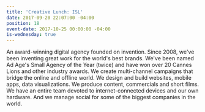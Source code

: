 ```yaml
---
title: 'Creative Lunch: ISL'
date: 2017-09-20 22:07:00 -04:00
position: 18
event-date: 2017-10-25 00:00:00 -04:00
is-wednesday: true
---
```


An award-winning digital agency founded on invention.
Since 2008, we've been inventing great work for the world's best brands. We've been named Ad Age's Small Agency of the Year (twice) and have won over 20 Cannes Lions and other industry awards. We create multi-channel campaigns that bridge the online and offline world. We design and build websites, mobile apps, data visualizations. We produce content, commercials and short films. We have an entire team devoted to internet-connected devices and our own hardware. And we manage social for some of the biggest companies in the world.
